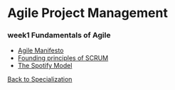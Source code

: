 # Agile Project Management

### week1 Fundamentals of Agile
* [Agile Manifesto](./c5-agile-project-management.md)
* [Founding principles of SCRUM](./c5-w1-r2-founding-principles-of-scrum.md)
* [The Spotify Model](./c5-w1-r3-the-spotiy-model.md)


[Back to Specialization](../README.md)

